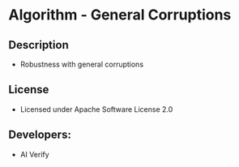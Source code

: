 # Algorithm - General Corruptions

## Description
* Robustness with general corruptions

## License
* Licensed under Apache Software License 2.0

## Developers:
* AI Verify
